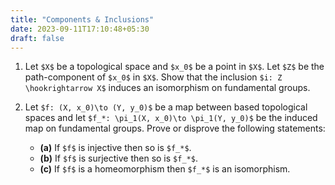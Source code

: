 ```yaml
---
title: "Components & Inclusions"
date: 2023-09-11T17:10:48+05:30
draft: false
---
```


1. Let `$X$` be a topological space and `$x_0$` be a point in `$X$`. Let `$Z$` be the path-component of `$x_0$` in `$X$`. Show that the inclusion `$i: Z \hookrightarrow X$` induces an isomorphism on fundamental groups.

2. Let `$f: (X, x_0)\to (Y, y_0)$` be a map between based topological spaces and
let `$f_*: \pi_1(X, x_0)\to \pi_1(Y, y_0)$` be the induced map on fundamental groups.
Prove or disprove the following statements:
    * __(a)__ If `$f$` is injective then so is `$f_*$`.
    * __(b)__ If `$f$` is surjective then so is `$f_*$`.
    * __(c)__ If `$f$` is a homeomorphism then `$f_*$` is an isomorphism.

